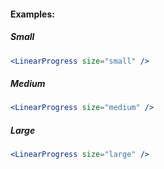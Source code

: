 #### Examples:

##### Small
```jsx padded
<LinearProgress size="small" />
```

##### Medium
```jsx padded
<LinearProgress size="medium" />
```

##### Large
```jsx padded
<LinearProgress size="large" />
```